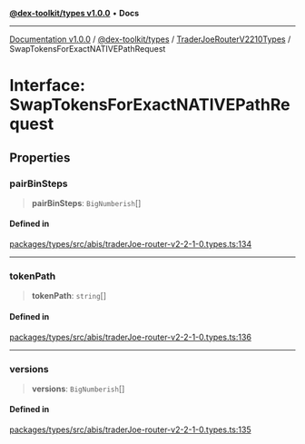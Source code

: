 [**@dex-toolkit/types v1.0.0**](../../../README.md) • **Docs**

***

[Documentation v1.0.0](../../../../../packages.md) / [@dex-toolkit/types](../../../README.md) / [TraderJoeRouterV2210Types](../README.md) / SwapTokensForExactNATIVEPathRequest

# Interface: SwapTokensForExactNATIVEPathRequest

## Properties

### pairBinSteps

> **pairBinSteps**: `BigNumberish`[]

#### Defined in

[packages/types/src/abis/traderJoe-router-v2-2-1-0.types.ts:134](https://github.com/niZmosis/dex-toolkit/blob/3d8b41b44787b30fbea5de3ab4737662ffb61bc8/packages/types/src/abis/traderJoe-router-v2-2-1-0.types.ts#L134)

***

### tokenPath

> **tokenPath**: `string`[]

#### Defined in

[packages/types/src/abis/traderJoe-router-v2-2-1-0.types.ts:136](https://github.com/niZmosis/dex-toolkit/blob/3d8b41b44787b30fbea5de3ab4737662ffb61bc8/packages/types/src/abis/traderJoe-router-v2-2-1-0.types.ts#L136)

***

### versions

> **versions**: `BigNumberish`[]

#### Defined in

[packages/types/src/abis/traderJoe-router-v2-2-1-0.types.ts:135](https://github.com/niZmosis/dex-toolkit/blob/3d8b41b44787b30fbea5de3ab4737662ffb61bc8/packages/types/src/abis/traderJoe-router-v2-2-1-0.types.ts#L135)
